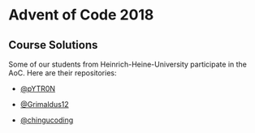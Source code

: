 # Advent of Code 2018

## Course Solutions

Some of our students from Heinrich-Heine-University participate in the AoC. Here
are their repositories:

* [@pYTR0N](https://github.com/pYTR0N/advent-of-code)

* [@Grimaldus12](https://github.com/Grimaldus12/AdventOfCode_Java_2018)

* [@chingucoding](https://github.com/chingucoding/AdventOfCode)